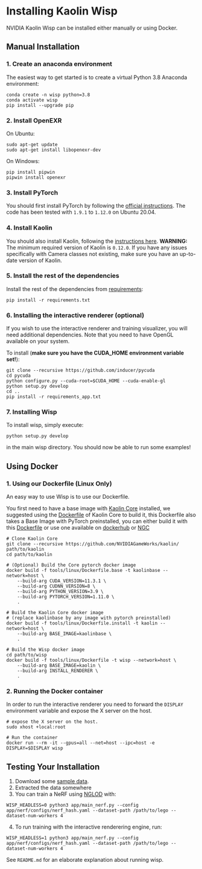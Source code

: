 # Installing Kaolin Wisp

NVIDIA Kaolin Wisp can be installed either manually or using Docker.

## Manual Installation

### 1. Create an anaconda environment

The easiest way to get started is to create a virtual Python 3.8 Anaconda environment:
```
conda create -n wisp python=3.8
conda activate wisp
pip install --upgrade pip
```

### 2. Install OpenEXR

On Ubuntu:

```
sudo apt-get update
sudo apt-get install libopenexr-dev 
```

On Windows:

```
pip install pipwin
pipwin install openexr
```

### 3. Install PyTorch

You should first install PyTorch by following the [official instructions](https://pytorch.org/). The code has been tested with `1.9.1` to `1.12.0` on Ubuntu 20.04. 

### 4. Install Kaolin

You should also install Kaolin, following the [instructions here](https://kaolin.readthedocs.io/en/latest/notes/installation.html). **WARNING:** The minimum required version of Kaolin is `0.12.0`. If you have any issues specifically with Camera classes not existing, make sure you have an up-to-date version of Kaolin. 

### 5. Install the rest of the dependencies

Install the rest of the dependencies from [requirements](requirements.txt):
```
pip install -r requirements.txt
```

### 6. Installing the interactive renderer (optional)

If you wish to use the interactive renderer and training visualizer, you will need additional dependencies. 
Note that you need to have OpenGL available on your system.

To install (**make sure you have the CUDA_HOME environment variable set!**):

```
git clone --recursive https://github.com/inducer/pycuda
cd pycuda
python configure.py --cuda-root=$CUDA_HOME --cuda-enable-gl
python setup.py develop
cd ..
pip install -r requirements_app.txt
```

### 7. Installing Wisp

To install wisp, simply execute:
```
python setup.py develop
```
in the main wisp directory. You should now be able to run some examples!

## Using Docker

### 1. Using our Dockerfile (Linux Only)

An easy way to use Wisp is to use our Dockerfile.

You first need to have a base image with [Kaolin Core](https://github.com/NVIDIAGameWorks/kaolin) installed,
we suggested using the [Dockerfile](https://github.com/NVIDIAGameWorks/kaolin/blob/master/tools/linux/Dockerfile.install) of Kaolin Core to build it,
this Dockerfile also takes a Base Image with PyTorch preinstalled, you can either build it with this [Dockerfile](https://github.com/NVIDIAGameWorks/kaolin/blob/master/tools/linux/Dockerfile.base)
or use one available on [dockerhub](https://hub.docker.com/r/pytorch/pytorch) or [NGC](https://catalog.ngc.nvidia.com/orgs/nvidia/containers/pytorch)

```
# Clone Kaolin Core
git clone --recursive https://github.com/NVIDIAGameWorks/kaolin/ path/to/kaolin
cd path/to/kaolin

# (Optional) Build the Core pytorch docker image
docker build -f tools/linux/Dockerfile.base -t kaolinbase --network=host \
    --build-arg CUDA_VERSION=11.3.1 \
    --build-arg CUDNN_VERSION=8 \
    --build-arg PYTHON_VERSION=3.9 \
    --build-arg PYTORCH_VERSION=1.11.0 \
    .

# Build the Kaolin Core docker image
# (replace kaolinbase by any image with pytorch preinstalled)
docker build -f tools/linux/Dockerfile.install -t kaolin --network=host \
    --build-arg BASE_IMAGE=kaolinbase \
    .

# Build the Wisp docker image
cd path/to/wisp
docker build -f tools/linux/Dockerfile -t wisp --network=host \
    --build-arg BASE_IMAGE=kaolin \
    --build-arg INSTALL_RENDERER \
    .
```

### 2. Running the Docker container
In order to run the interactive renderer you need to forward the ``DISPLAY`` environment variable
and expose the X server on the host.

```
# expose the X server on the host.
sudo xhost +local:root

# Run the container
docker run --rm -it --gpus=all --net=host --ipc=host -e DISPLAY=$DISPLAY wisp
```

## Testing Your Installation

1. Download some [sample data](https://drive.google.com/file/d/18hY0DpX2bK-q9iY_cog5Q0ZI7YEjephE/view?usp=sharing).
2. Extracted the data somewhere
3. You can train a NeRF using [NGLOD](https://nv-tlabs.github.io/nglod/) with:
```
WISP_HEADLESS=0 python3 app/main_nerf.py --config app/nerf/configs/nerf_hash.yaml --dataset-path /path/to/lego --dataset-num-workers 4

```

4. To run training with the interactive renderering engine, run:
```
WISP_HEADLESS=1 python3 app/main_nerf.py --config app/nerf/configs/nerf_hash.yaml --dataset-path /path/to/lego --dataset-num-workers 4
```

See `README.md` for an elaborate explanation about running wisp.
